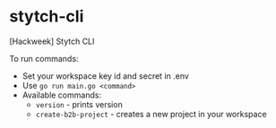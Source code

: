 # stytch-cli
[Hackweek] Stytch CLI

To run commands:
- Set your workspace key id and secret in .env
- Use `go run main.go <command>`
- Available commands:
  - `version` - prints version
  - `create-b2b-project` - creates a new project in your workspace
